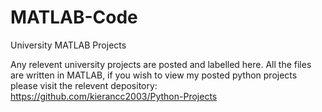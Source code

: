 # MATLAB-Code
University MATLAB Projects



Any relevent university projects are posted and labelled here. All the files are written in MATLAB, if you wish to view my posted python projects please visit the relevent depository: https://github.com/kierancc2003/Python-Projects
